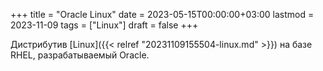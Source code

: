 +++
title = "Oracle Linux"
date = 2023-05-15T00:00:00+03:00
lastmod = 2023-11-09
tags = ["Linux"]
draft = false
+++

Дистрибутив [Linux]({{< relref "20231109155504-linux.md" >}}) на базе RHEL, разрабатываемый Oracle.
